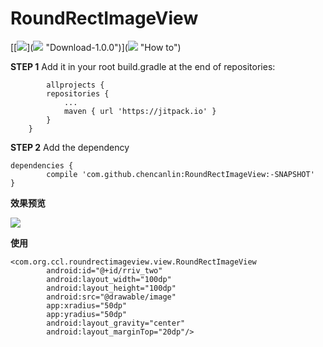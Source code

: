# RoundRectImageView #

[[[![](https://jitpack.io/v/chencanlin/RoundRectImageView.svg)](https://jitpack.io/#chencanlin/RoundRectImageView)]([![](https://jitpack.io/v/chencanlin/RoundRectImageView.svg)](https://jitpack.io/#chencanlin/RoundRectImageView) "Download-1.0.0")]([![](https://jitpack.io/v/chencanlin/RoundRectImageView.svg)](https://jitpack.io/#chencanlin/RoundRectImageView) "How to")

**STEP 1**  Add it in your root build.gradle at the end of repositories:

	    	allprojects {
			repositories {
				...
				maven { url 'https://jitpack.io' }
			}
		}

**STEP 2** Add the dependency

    dependencies {
	        compile 'com.github.chencanlin:RoundRectImageView:-SNAPSHOT'
	}

**效果预览**

![](http://i.imgur.com/Tq2JTgg.png)


**使用**

    <com.org.ccl.roundrectimageview.view.RoundRectImageView
            android:id="@+id/rriv_two"
            android:layout_width="100dp"
            android:layout_height="100dp"
            android:src="@drawable/image"
            app:xradius="50dp"
            app:yradius="50dp"
            android:layout_gravity="center"
            android:layout_marginTop="20dp"/>